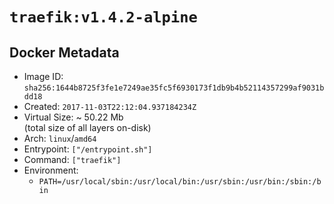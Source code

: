 # `traefik:v1.4.2-alpine`

## Docker Metadata

- Image ID: `sha256:1644b8725f3fe1e7249ae35fc5f6930173f1db9b4b52114357299af9031bdd18`
- Created: `2017-11-03T22:12:04.937184234Z`
- Virtual Size: ~ 50.22 Mb  
  (total size of all layers on-disk)
- Arch: `linux`/`amd64`
- Entrypoint: `["/entrypoint.sh"]`
- Command: `["traefik"]`
- Environment:
  - `PATH=/usr/local/sbin:/usr/local/bin:/usr/sbin:/usr/bin:/sbin:/bin`
